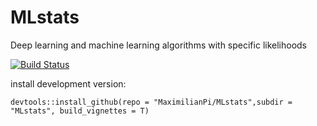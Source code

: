 # MLstats

Deep learning and machine learning algorithms with specific likelihoods


[![Build Status](https://travis-ci.org/MaximilianPi/MLstats.svg?branch=master)](https://travis-ci.org/MaximilianPi/MLstats) 

install development version:
 ```{r}
devtools::install_github(repo = "MaximilianPi/MLstats",subdir = "MLstats", build_vignettes = T)
```
